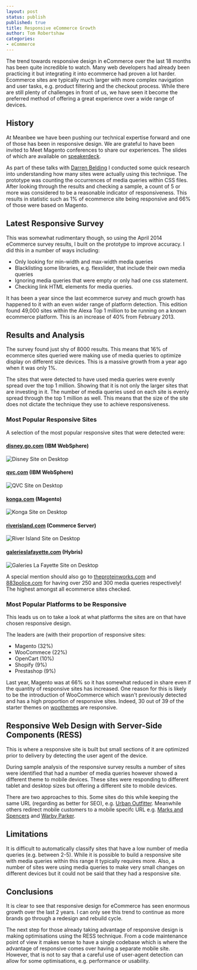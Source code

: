 ```yaml
---
layout: post
status: publish
published: true
title: Responsive eCommerce Growth
author: Tom Robertshaw
categories:
- eCommerce
---
```



The trend towards responsive design in eCommerce over the last 18 months has been quite incredible to watch.  Many web developers had already been practicing it but integrating it into ecommerce had proven a lot harder.  Ecommerce sites are typically much larger with more complex navigation and user tasks, e.g. product filtering and the checkout process.  While there are still plenty of challenges in front of us, we have seen it become the preferred method of offering a great experience over a wide range of devices.

## History

At Meanbee we have been pushing our technical expertise forward and one of those has been in responsive design. We are grateful to have been invited to Meet Magento conferences to share our experiences. The slides of which are available on [speakerdeck](speakerdeck.com/meanbee/).

As part of these talks with [Darren Belding](http://darrenbelding.com/) I conducted some quick research into understanding how many sites were actually using this technique. The prototype was counting the occurrences of media queries within CSS files.  After looking through the results and checking a sample, a count of 5 or more was considered to be a reasonable indicator of responsiveness.  This results in statistic such as 1% of ecommerce site being responsive and 66% of those were based on Magento.

## Latest Responsive Survey

This was somewhat rudimentary though, so using the April 2014 eCommerce survey results, I built on the prototype to improve accuracy. I did this in a number of ways including:

- Only looking for min-width and max-width media queries
- Blacklisting some libraries, e.g. flexslider, that include their own media queries
- Ignoring media queries that were empty or only had one css statement.
- Checking link HTML elements for media queries.

It has been a year since the last ecommerce survey and much growth has happened to it with an even wider range of platform detection.  This edition found 49,000 sites within the Alexa Top 1 million to be running on a known ecommerce platform.  This is an increase of 40% from February 2013. 

## Results and Analysis

The survey found just shy of 8000 results.  This means that 16% of ecommerce sites queried were making use of media queries to optimize display on different size devices.  This is a massive growth from a year ago when it was only 1%. 

The sites that were detected to have used media queries were evenly spread over the top 1 million.  Showing that it is not only the larger sites that are investing in it.  The number of media queries used on each site is evenly spread through the top 1 million as well.  This means that the size of the site does not dictate the technique they use to achieve responsiveness.

### Most Popular Responsive Sites

A selection of the most popular responsive sites that were detected were: 

#### [disney.go.com](disney.go.com) (IBM WebSphere)

![Disney Site on Desktop](/img/2014/04/disney-desktop.png "Disney Site on Desktop")

#### [qvc.com](qvc.com) (IBM WebSphere)

![QVC Site on Desktop](/img/2014/04/qvc-desktop.png "QVC Site on Desktop")

#### [konga.com](konga.com) (Magento)

![Konga Site on Desktop](/img/2014/04/konga-desktop.png "Konga Site on Desktop")

#### [riverisland.com](riverisland.com) (Commerce Server)

![River Island Site on Desktop](/img/2014/04/riverisland-desktop.png "River Island Site on Desktop")

#### [galerieslafayette.com](galerieslafayette.com) (Hybris)

![Galeries La Fayette Site on Desktop](/img/2014/04/lafayette-desktop.png "Galeries La Fayette Site on Desktop")

A special mention should also go to [theproteinworks.com](theproteinworks.com) and [883police.com](883police.com) for having over 250 and 300 media queries respectively! The highest amongst all ecommerce sites checked.

### Most Popular Platforms to be Responsive

This leads us on to take a look at what platforms the sites are on that have chosen responsive design.

The leaders are (with their proportion of responsive sites:

- Magento (32%)
- WooCommece (22%)
- OpenCart (10%)
- Shopify  (9%)
- Prestashop (9%)

Last year, Magento was at 66% so it has somewhat reduced in share even if the quantity of responsive sites has increased.  One reason for this is likely to be the introduction of WooCommerce which wasn't previously detected and has a high proportion of responsive sites.  Indeed, 30 out of 39 of the starter themes on [woothemes](http://www.woothemes.com/product-category/themes/woocommerce/) are responsive.

## Responsive Web Design with Server-Side Components (RESS)

This is where a responsive site is built but small sections of it are optimized prior to delivery by detecting the user agent of the device. 

During sample analysis of the responsive survey results a number of sites were identified that had a number of media queries however showed a different theme to mobile devices. These sites were responding to different tablet and desktop sizes but offering a different site to mobile devices. 

There are two approaches to this.  Some sites do this while keeping the same URL (regarding as better for SEO), e.g. [Urban Outfitter](http://www.urbanoutfitters.com/).  Meanwhile others redirect mobile customers to a mobile specifc URL e.g. [Marks and Spencers](m.marksandspencers.com) and [Warby Parker](m.warbyparker.com).

## Limitations

It is difficult to automatically classify sites that have a low number of media queries (e.g. between 2-5).  While it is possible to build a responsive site with media queries within this range it typically requires more.  Also, a number of sites were using media queries to make very small changes on different devices but it could not be said that they had a responsive site.

## Conclusions

It is clear to see that responsive design for eCommerce has seen enormous growth over the last 2 years.  I can only see this trend to continue as more brands go through a redesign and rebuild cycle.

The next step for those already taking advantage of responsive design is making optimisations using the RESS technique.  From a code maintenance point of view it makes sense to have a single codebase which is where the advantage of responsive comes over having a separate mobile site.  However, that is not to say that a careful use of user-agent detection can allow for some optimisations, e.g. performance or usability. 




